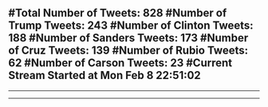 #Total Number of Tweets: 828 
#Number of Trump Tweets: 243
#Number of Clinton Tweets: 188
#Number of Sanders Tweets: 173
#Number of Cruz Tweets: 139
#Number of Rubio Tweets: 62
#Number of Carson Tweets: 23
#Current Stream Started at Mon Feb  8 22:51:02
---
---
---
